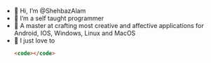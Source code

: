 - 👋 Hi, I’m @ShehbazAlam
- 👀 I’m a self taught programmer 
- 🌱 A master at crafting most creative and affective applications for Android, IOS, Windows, Linux and MacOS
- 💞️ I just love to
  ```html
  <code></code>
  ```


<!---
ShehbazAlam/ShehbazAlam is a ✨ special ✨ repository because its `README.md` (this file) appears on your GitHub profile.
You can click the Preview link to take a look at your changes.
--->
